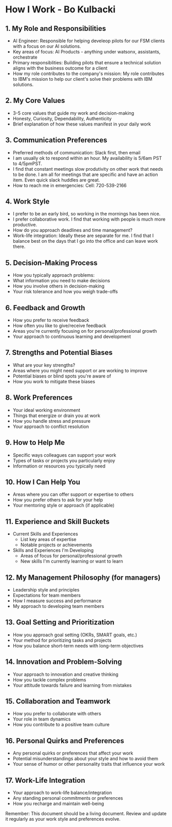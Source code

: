 # How I Work - Bo Kulbacki 

## 1. My Role and Responsibilities
- AI Engineer: Responsible for helping develeop pilots for our FSM clients with a focus on our AI solutions. 
- Key areas of focus: AI Products - anything under watsonx, assistants, orchestrate
- Primary responsiblities: Building pilots that ensure a technical solution aligns with the business outcome for a client 
- How my role contributes to the company's mission: My role contributes to IBM's mission to help our client's solve their problems with IBM solutions. 

## 2. My Core Values
- 3-5 core values that guide my work and decision-making
- Honesty, Curiosity, Dependability, Authenticity
- Brief explanation of how these values manifest in your daily work

## 3. Communication Preferences
- Preferred methods of communication: Slack first, then email 
- I am usually ok to respond within an hour. My availability is 5/6am PST to 4/5pmPST. 
- I find that constant meetings slow produtivity on other work that needs to be done. I am all for meetings that are specific and have an action item. Even quick slack huddles are great.  
- How to reach me in emergencies: Cell: 720-539-2166

## 4. Work Style
- I prefer to be an early bird, so working in the mornings has been nice. 
- I prefer collaborative work. I find that working with people is much more productive. 
- How do you approach deadlines and time management?
- Work-life integration: Ideally these are separate for me. I find that I balance best on the days that I go into the office and can leave work there. 

## 5. Decision-Making Process
- How you typically approach problems: 
- What information you need to make decisions
- How you involve others in decision-making
- Your risk tolerance and how you weigh trade-offs

## 6. Feedback and Growth
- How you prefer to receive feedback
- How often you like to give/receive feedback
- Areas you're currently focusing on for personal/professional growth
- Your approach to continuous learning and development

## 7. Strengths and Potential Biases
- What are your key strengths?
- Areas where you might need support or are working to improve
- Potential biases or blind spots you're aware of
- How you work to mitigate these biases

## 8. Work Preferences
- Your ideal working environment
- Things that energize or drain you at work
- How you handle stress and pressure
- Your approach to conflict resolution

## 9. How to Help Me
- Specific ways colleagues can support your work
- Types of tasks or projects you particularly enjoy
- Information or resources you typically need

## 10. How I Can Help You
- Areas where you can offer support or expertise to others
- How you prefer others to ask for your help
- Your mentoring style or approach (if applicable)

## 11. Experience and Skill Buckets
- Current Skills and Experiences
  - List key areas of expertise
  - Notable projects or achievements
- Skills and Experiences I'm Developing
  - Areas of focus for personal/professional growth
  - New skills I'm currently learning or want to learn

## 12. My Management Philosophy (for managers)
- Leadership style and principles
- Expectations for team members
- How I measure success and performance
- My approach to developing team members

## 13. Goal Setting and Prioritization
- How you approach goal setting (OKRs, SMART goals, etc.)
- Your method for prioritizing tasks and projects
- How you balance short-term needs with long-term objectives

## 14. Innovation and Problem-Solving
- Your approach to innovation and creative thinking
- How you tackle complex problems
- Your attitude towards failure and learning from mistakes

## 15. Collaboration and Teamwork
- How you prefer to collaborate with others
- Your role in team dynamics
- How you contribute to a positive team culture

## 16. Personal Quirks and Preferences
- Any personal quirks or preferences that affect your work
- Potential misunderstandings about your style and how to avoid them
- Your sense of humor or other personality traits that influence your work

## 17. Work-Life Integration
- Your approach to work-life balance/integration
- Any standing personal commitments or preferences
- How you recharge and maintain well-being

Remember: This document should be a living document. Review and update it regularly as your work style and preferences evolve.
